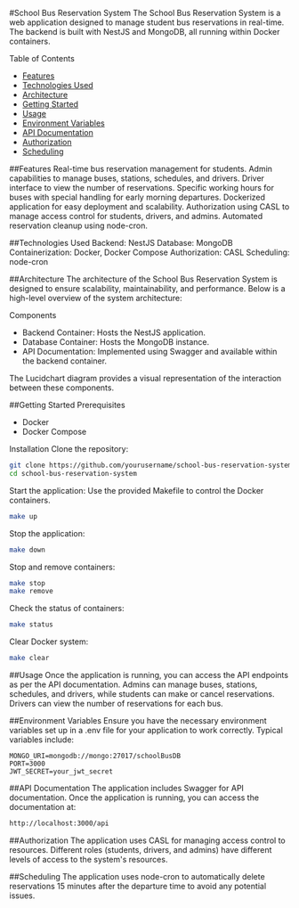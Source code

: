 #School Bus Reservation System
The School Bus Reservation System is a web application designed to manage student bus reservations in real-time. The backend is built with NestJS and MongoDB, all running within Docker containers.

Table of Contents
- [Features](#features)
- [Technologies Used](#technologies-used)
- [Architecture](#architecture)
- [Getting Started](#getting-started)
- [Usage](#usage)
- [Environment Variables](#environment-variables)
- [API Documentation](#api-documentation)
- [Authorization](#authorization)
- [Scheduling](#scheduling)

##Features
Real-time bus reservation management for students.
Admin capabilities to manage buses, stations, schedules, and drivers.
Driver interface to view the number of reservations.
Specific working hours for buses with special handling for early morning departures.
Dockerized application for easy deployment and scalability.
Authorization using CASL to manage access control for students, drivers, and admins.
Automated reservation cleanup using node-cron.

##Technologies Used
Backend: NestJS
Database: MongoDB
Containerization: Docker, Docker Compose
Authorization: CASL
Scheduling: node-cron

##Architecture
The architecture of the School Bus Reservation System is designed to ensure scalability, maintainability, and performance. Below is a high-level overview of the system architecture:

Components
- Backend Container: Hosts the NestJS application.
- Database Container: Hosts the MongoDB instance.
- API Documentation: Implemented using Swagger and available within the backend container.

The Lucidchart diagram provides a visual representation of the interaction between these components.

##Getting Started
Prerequisites
- Docker
- Docker Compose

Installation
Clone the repository:
```bash
git clone https://github.com/yourusername/school-bus-reservation-system.git
cd school-bus-reservation-system
```

Start the application:
Use the provided Makefile to control the Docker containers.
```bash
make up
```

Stop the application:
```bash
make down
```

Stop and remove containers:
```bash
make stop
make remove
```

Check the status of containers:
```bash
make status
```

Clear Docker system:
```bash
make clear
```

##Usage
Once the application is running, you can access the API endpoints as per the API documentation. Admins can manage buses, stations, schedules, and drivers, while students can make or cancel reservations. Drivers can view the number of reservations for each bus.

##Environment Variables
Ensure you have the necessary environment variables set up in a .env file for your application to work correctly. Typical variables include:
```
MONGO_URI=mongodb://mongo:27017/schoolBusDB
PORT=3000
JWT_SECRET=your_jwt_secret
```

##API Documentation
The application includes Swagger for API documentation. Once the application is running, you can access the documentation at:
```bash
http://localhost:3000/api
```

##Authorization
The application uses CASL for managing access control to resources. Different roles (students, drivers, and admins) have different levels of access to the system's resources.

##Scheduling
The application uses node-cron to automatically delete reservations 15 minutes after the departure time to avoid any potential issues.
